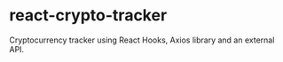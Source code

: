 # react-crypto-tracker

Cryptocurrency tracker using React Hooks, Axios library and an external API.
